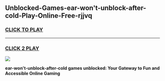 
## Unblocked-Games-ear-won't-unblock-after-cold-Play-Online-Free-rjjvq
<h3>
<a href="https://premium76.site?title=ear-won't-unblock-after-cold&ref=26A">CLICK TO PLAY</a></h3>
<hr>

<h3>
<a href="https://premium76.site?title=ear-won't-unblock-after-cold&ref=26A">CLICK 2 PLAY</a>
  
</h3>

<a href="https://premium76.site?title=ear-won't-unblock-after-cold&ref=26A"><img src="https://clearcache.store/games.png"></a>


**ear-won't-unblock-after-cold games unblocked: Your Gateway to Fun and Accessible Online Gaming**

